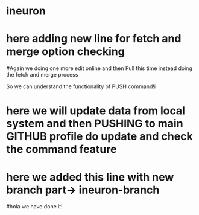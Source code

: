 # ineuron
# here adding new line for fetch and merge option checking

#Again we doing one more edit online and then Pull this time instead doing the fetch and merge process

So we can understand the functionality of PUSH command!i

# here we will update data from local system and then PUSHING to main GITHUB profile do update and check the command feature

# here we added this line with new branch part-> ineuron-branch
#hola we have done it!
